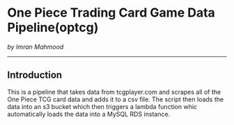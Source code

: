 # One Piece Trading Card Game Data Pipeline(optcg)

*by Imran Mahmood*

---

## Introduction

This is a pipeline that takes data from tcgplayer.com and scrapes all of the One Piece TCG card data and adds it to a csv file. The script then loads the data into an s3 bucket which then triggers a lambda function whic automatically loads the data into a MySQL RDS instance.


